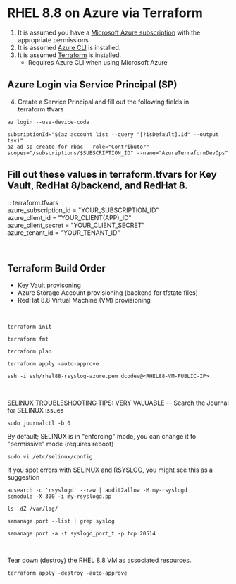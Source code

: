 # RHEL 8.8 on Azure via Terraform
1. It is assumed you have a [Microsoft Azure subscription](https://www.googleadservices.com/pagead/aclk?sa=L&ai=DChcSEwiWpuXG-9uBAxVESEcBHWBwAZgYABAAGgJxdQ&gclid=Cj0KCQjwmvSoBhDOARIsAK6aV7hY_R0AQtooe0G7jUgnei74fZDEHxmBdrAMRCpF4RFBRFYcsXf5aogaAt4nEALw_wcB&ohost=www.google.com&cid=CAESV-D2oYum1fYGjjaGhxnHvnWoX1f789QATR7Gd3anE2ra-eclgk2vrm1eDZV4r_rb7-XEuscGUmEwPEnXsol7EgAkHmKTUvc8DbTAThZRwpYo4TJ5GNNn8g&sig=AOD64_3_96UyILGUIi6Yt96ibtWYcBwmIg&q&adurl&ved=2ahUKEwjxwdzG-9uBAxUNjIkEHW1dCZUQ0Qx6BAgJEAE) with the appropriate permissions.
2. It is assumed [Azure CLI](https://learn.microsoft.com/en-us/cli/azure/install-azure-cli-linux?pivots=dnf) is installed. <br />
3. It is assumed [Terraform](https://developer.hashicorp.com/terraform/tutorials/aws-get-started/install-cli) is installed. <br />
   * Requires Azure CLI when using Microsoft Azure

## Azure Login via Service Principal (SP)
4. Create a Service Principal and fill out the following fields in terraform.tfvars <br />

```console
az login --use-device-code
```

```console
subsriptionId="$(az account list --query "[?isDefault].id" --output tsv)"
az ad sp create-for-rbac --role="Contributor" --scopes="/subscriptions/$SUBSCRIPTION_ID" --name="AzureTerraformDevOps"
```

## Fill out these values in terraform.tfvars for Key Vault, RedHat 8/backend, and RedHat 8.
:: terraform.tfvars :: <br />
azure_subscription_id = "YOUR_SUBSCRIPTION_ID" <br />
azure_client_id       = "YOUR_CLIENT(APP)_ID" <br />
azure_client_secret   = "YOUR_CLIENT_SECRET" <br />
azure_tenant_id       = "YOUR_TENANT_ID" <br />

<br />

## Terraform Build Order
* Key Vault provisoning
* Azure Storage Account provisioning (backend for tfstate files)
* RedHat 8.8 Virtual Machine (VM) provisioning

<br />


```console
terraform init
```

```console
terraform fmt
```

```console
terraform plan
```

```console
terraform apply -auto-approve
```

```console
ssh -i ssh/rhel88-rsyslog-azure.pem dcodev@<RHEL88-VM-PUBLIC-IP>
```
<br />

[SELINUX TROUBLESHOOTING](https://www.syslog-ng.com/community/b/blog/posts/using-syslog-ng-with-selinux-in-enforcing-mode) TIPS:
VERY VALUABLE -- Search the Journal for SELINUX issues <br />
```console
sudo journalctl -b 0
```

By default; SELINUX is in "enforcing" mode, you can change it to "permissive" mode (requires reboot)  <br />
```console
sudo vi /etc/selinux/config
```

If you spot errors with SELINUX and RSYSLOG, you might see this as a suggestion <br />
```console
ausearch -c 'rsyslogd' --raw | audit2allow -M my-rsyslogd
semodule -X 300 -i my-rsyslogd.pp
```

```console
ls -dZ /var/log/
```

```console
semanage port --list | grep syslog
```

```console
semanage port -a -t syslogd_port_t -p tcp 20514
```

<br />

Tear down (destroy) the RHEL 8.8 VM as associated resources.  <br />
```console
terraform apply -destroy -auto-approve
```
